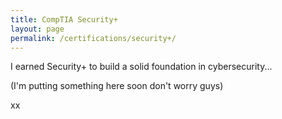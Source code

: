 ```yaml
---
title: CompTIA Security+ 
layout: page
permalink: /certifications/security+/
---
```



I earned Security+ to build a solid foundation in cybersecurity...

(I'm putting something here soon don't worry guys)
<!-- full write-up here -->xx

